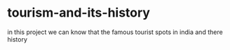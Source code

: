 # tourism-and-its-history
in this project we can know that the famous tourist spots in india and there history
